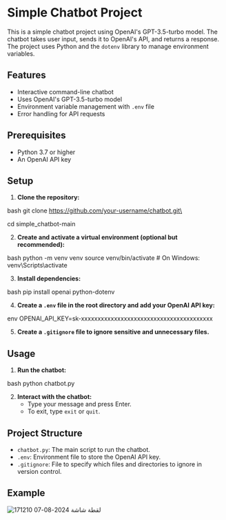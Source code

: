 # Simple Chatbot Project

This is a simple chatbot project using OpenAI's GPT-3.5-turbo model. The chatbot takes user input, sends it to OpenAI's API, and returns a response. The project uses Python and the `dotenv` library to manage environment variables.

## Features
- Interactive command-line chatbot
- Uses OpenAI's GPT-3.5-turbo model
- Environment variable management with `.env` file
- Error handling for API requests

## Prerequisites
- Python 3.7 or higher
- An OpenAI API key

## Setup

1. **Clone the repository:**
   
bash
   git clone https://github.com/your-username/chatbot.git\
   
   cd simple_chatbot-main
  

2. **Create and activate a virtual environment (optional but recommended):**
   
bash
   python -m venv venv
   source venv/bin/activate   # On Windows: venv\Scripts\activate
  

3. **Install dependencies:**
   
bash
   pip install openai python-dotenv
  

4. **Create a `.env` file in the root directory and add your OpenAI API key:**
   
env
   OPENAI_API_KEY=sk-xxxxxxxxxxxxxxxxxxxxxxxxxxxxxxxxxxxxxxxx
  

5. **Create a `.gitignore` file to ignore sensitive and unnecessary files.**


   
## Usage

1. **Run the chatbot:**
   
bash
   python chatbot.py
  

2. **Interact with the chatbot:**
   - Type your message and press Enter.
   - To exit, type `exit` or `quit`.

## Project Structure
- `chatbot.py`: The main script to run the chatbot.
- `.env`: Environment file to store the OpenAI API key.
- `.gitignore`: File to specify which files and directories to ignore in version control.

## Example
![لقطة شاشة 2024-08-07 171210](https://github.com/user-attachments/assets/ec17ce34-59fd-4a13-864a-188d6f029979)

